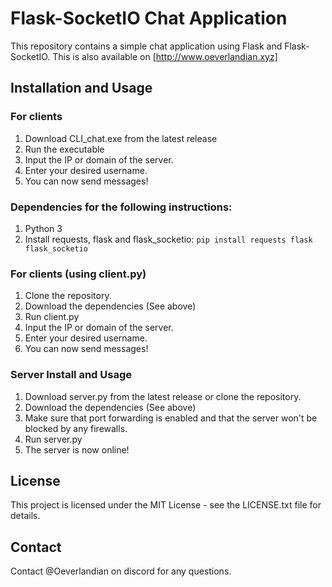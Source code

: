 # Flask-SocketIO Chat Application

This repository contains a simple chat application using Flask and Flask-SocketIO.
This is also available on [http://www.oeverlandian.xyz]

## Installation and Usage

### For clients
1. Download CLI_chat.exe from the latest release
2. Run the executable
3. Input the IP or domain of the server.
4. Enter your desired username.
5. You can now send messages!

### Dependencies for the following instructions:
1. Python 3
2. Install requests, flask and flask_socketio:
 ```pip install requests flask flask_socketio```

### For clients (using client.py)
1. Clone the repository. 
2. Download the dependencies (See above)
3. Run client.py
4. Input the IP or domain of the server.
5. Enter your desired username.
6. You can now send messages!

### Server Install and Usage
1. Download server.py from the latest release or clone the repository.
2. Download the dependencies (See above)
3. Make sure that port forwarding is enabled and that the server won't be blocked by any firewalls.
4. Run server.py
5. The server is now online!

## License
This project is licensed under the MIT License - see the LICENSE.txt file for details.

## Contact
Contact @Oeverlandian on discord for any questions.
